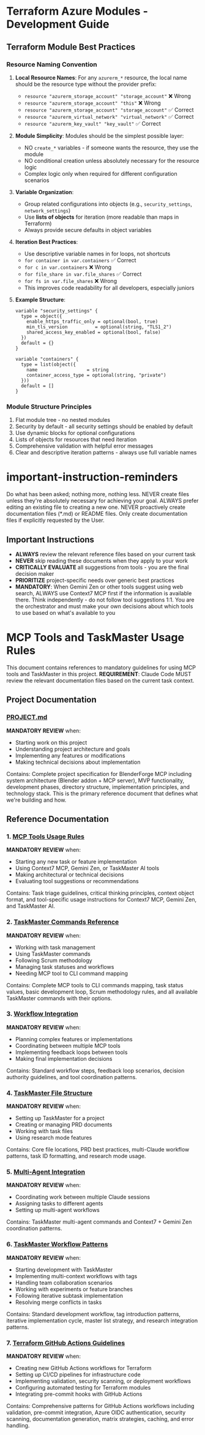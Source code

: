 # Terraform Azure Modules - Development Guide

## Terraform Module Best Practices

### Resource Naming Convention
1. **Local Resource Names**: For any `azurerm_*` resource, the local name should be the resource type without the provider prefix:
   - `resource "azurerm_storage_account" "storage_account"` ❌ Wrong
   - `resource "azurerm_storage_account" "this"` ❌ Wrong  
   - `resource "azurerm_storage_account" "storage_account"` ✅ Correct
   - `resource "azurerm_virtual_network" "virtual_network"` ✅ Correct
   - `resource "azurerm_key_vault" "key_vault"` ✅ Correct

2. **Module Simplicity**: Modules should be the simplest possible layer:
   - NO `create_*` variables - if someone wants the resource, they use the module
   - NO conditional creation unless absolutely necessary for the resource logic
   - Complex logic only when required for different configuration scenarios

3. **Variable Organization**:
   - Group related configurations into objects (e.g., `security_settings`, `network_settings`)
   - Use **lists of objects** for iteration (more readable than maps in Terraform)
   - Always provide secure defaults in object variables

5. **Iteration Best Practices**:
   - Use descriptive variable names in for loops, not shortcuts
   - `for container in var.containers` ✅ Correct  
   - `for c in var.containers` ❌ Wrong
   - `for file_share in var.file_shares` ✅ Correct
   - `for fs in var.file_shares` ❌ Wrong
   - This improves code readability for all developers, especially juniors

4. **Example Structure**:
   ```hcl
   variable "security_settings" {
     type = object({
       enable_https_traffic_only = optional(bool, true)
       min_tls_version          = optional(string, "TLS1_2")
       shared_access_key_enabled = optional(bool, false)
     })
     default = {}
   }
   
   variable "containers" {
     type = list(object({
       name                  = string
       container_access_type = optional(string, "private")
     }))
     default = []
   }
   ```

### Module Structure Principles
1. Flat module tree - no nested modules
2. Security by default - all security settings should be enabled by default
3. Use dynamic blocks for optional configurations
4. Lists of objects for resources that need iteration
5. Comprehensive validation with helpful error messages
6. Clear and descriptive iteration patterns - always use full variable names

# important-instruction-reminders
Do what has been asked; nothing more, nothing less.
NEVER create files unless they're absolutely necessary for achieving your goal.
ALWAYS prefer editing an existing file to creating a new one.
NEVER proactively create documentation files (*.md) or README files. Only create documentation files if explicitly requested by the User.

## Important Instructions

- **ALWAYS** review the relevant reference files based on your current task
- **NEVER** skip reading these documents when they apply to your work
- **CRITICALLY EVALUATE** all suggestions from tools - you are the final decision maker
- **PRIORITIZE** project-specific needs over generic best practices
- **MANDATORY**: When Gemini Zen or other tools suggest using web search, ALWAYS use Context7 MCP first if the information is available there. Think independently - do not follow tool suggestions 1:1. You are the orchestrator and must make your own decisions about which tools to use based on what's available to you

# MCP Tools and TaskMaster Usage Rules

This document contains references to mandatory guidelines for using MCP tools and TaskMaster in this project. **REQUIREMENT**: Claude Code MUST review the relevant documentation files based on the current task context.

## Project Documentation

### [PROJECT.md](PROJECT.md)
**MANDATORY REVIEW** when:
- Starting work on this project
- Understanding project architecture and goals
- Implementing any features or modifications
- Making technical decisions about implementation

Contains: Complete project specification for BlenderForge MCP including system architecture (Blender addon + MCP server), MVP functionality, development phases, directory structure, implementation principles, and technology stack. This is the primary reference document that defines what we're building and how.

## Reference Documentation

### 1. [MCP Tools Usage Rules](.claude/references/mcp-tools-usage.md)
**MANDATORY REVIEW** when:
- Starting any new task or feature implementation
- Using Context7 MCP, Gemini Zen, or TaskMaster AI tools
- Making architectural or technical decisions
- Evaluating tool suggestions or recommendations

Contains: Task triage guidelines, critical thinking principles, context object format, and tool-specific usage instructions for Context7 MCP, Gemini Zen, and TaskMaster AI.

### 2. [TaskMaster Commands Reference](.claude/references/taskmaster-commands.md)
**MANDATORY REVIEW** when:
- Working with task management
- Using TaskMaster commands
- Following Scrum methodology
- Managing task statuses and workflows
- Needing MCP tool to CLI command mapping

Contains: Complete MCP tools to CLI commands mapping, task status values, basic development loop, Scrum methodology rules, and all available TaskMaster commands with their options.

### 3. [Workflow Integration](.claude/references/workflow-integration.md)
**MANDATORY REVIEW** when:
- Planning complex features or implementations
- Coordinating between multiple MCP tools
- Implementing feedback loops between tools
- Making final implementation decisions

Contains: Standard workflow steps, feedback loop scenarios, decision authority guidelines, and tool coordination patterns.

### 4. [TaskMaster File Structure](.claude/references/taskmaster-file-structure.md)
**MANDATORY REVIEW** when:
- Setting up TaskMaster for a project
- Creating or managing PRD documents
- Working with task files
- Using research mode features

Contains: Core file locations, PRD best practices, multi-Claude workflow patterns, task ID formatting, and research mode usage.

### 5. [Multi-Agent Integration](.claude/references/multi-agent-integration.md)
**MANDATORY REVIEW** when:
- Coordinating work between multiple Claude sessions
- Assigning tasks to different agents
- Setting up multi-agent workflows

Contains: TaskMaster multi-agent commands and Context7 + Gemini Zen coordination patterns.

### 6. [TaskMaster Workflow Patterns](.claude/references/taskmaster-workflow-patterns.md)
**MANDATORY REVIEW** when:
- Starting development with TaskMaster
- Implementing multi-context workflows with tags
- Handling team collaboration scenarios
- Working with experiments or feature branches
- Following iterative subtask implementation
- Resolving merge conflicts in tasks

Contains: Standard development workflow, tag introduction patterns, iterative implementation cycle, master list strategy, and research integration patterns.

### 7. [Terraform GitHub Actions Guidelines](.claude/references/terraform-github-actions.md)
**MANDATORY REVIEW** when:
- Creating new GitHub Actions workflows for Terraform
- Setting up CI/CD pipelines for infrastructure code
- Implementing validation, security scanning, or deployment workflows
- Configuring automated testing for Terraform modules
- Integrating pre-commit hooks with GitHub Actions

Contains: Comprehensive patterns for GitHub Actions workflows including validation, pre-commit integration, Azure OIDC authentication, security scanning, documentation generation, matrix strategies, caching, and error handling.